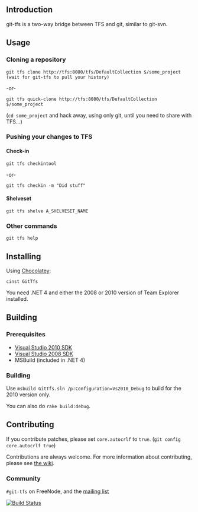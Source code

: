 ## Introduction

git-tfs is a two-way bridge between TFS and git, similar to git-svn.

## Usage

### Cloning a repository

    git tfs clone http://tfs:8080/tfs/DefaultCollection $/some_project
    (wait for git-tfs to pull your history)

-or-

    git tfs quick-clone http://tfs:8080/tfs/DefaultCollection $/some_project

(`cd some_project` and hack away, using only git, until you need to share with TFS...)

### Pushing your changes to TFS

#### Check-in

    git tfs checkintool 

-or-

    git tfs checkin -m "Did stuff"

#### Shelveset

    git tfs shelve A_SHELVESET_NAME

### Other commands

    git tfs help


## Installing

Using [Chocolatey](http://chocolatey.org/):

``` cinst GitTfs ```

You need .NET 4 and either the 2008 or 2010 version of Team Explorer installed.

## Building

### Prerequisites 

* [Visual Studio 2010 SDK](http://www.microsoft.com/downloads/en/details.aspx?FamilyID=21307C23-F0FF-4EF2-A0A4-DCA54DDB1E21&displaylang=en)
* [Visual Studio 2008 SDK](http://www.microsoft.com/download/en/details.aspx?id=21827)
* MSBuild (included in .NET 4) 

### Building

Use `msbuild GitTfs.sln /p:Configuration=Vs2010_Debug` to build for the 2010 version only.

You can also do `rake build:debug`.

## Contributing

If you contribute patches, please set `core.autocrlf` to `true`. (`git config core.autocrlf true`)


Contributions are always welcome. For more information about contributing,
please see [the wiki](http://github.com/git-tfs/git-tfs/wiki/Contributing).

### Community

`#git-tfs` on FreeNode, and the [mailing list](https://groups.google.com/group/git-tfs-dev)


[![Build Status](https://secure.travis-ci.org/spraints/git-tfs.png)](http://travis-ci.org/spraints/git-tfs)
